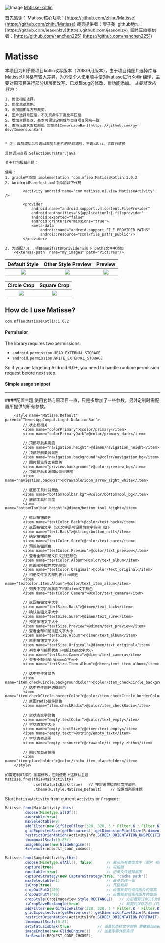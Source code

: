 ![Image](/image/banner.png)
[Matisse-kotlin](https://github.com/NFLeo/Matisse-Kotlin)

首先感谢：
Matisse核心功能：[https://github.com/zhihu/Matisse](https://github.com/zhihu/Matisse)
裁剪提供者：廖子尧  github地址：[https://github.com/jeasonlzy](https://github.com/jeasonlzy) 
图片压缩提供者：[https://github.com/nanchen2251](https://github.com/nanchen2251)

# Matisse
本项目为知乎原项目kotlin改写版本（2018/9月版本），由于项目纯图片选择库与[Matisse](https://github.com/zhihu/Matisse)UI风格有较大差异，为方便个人使用顺手便对[Matisse](https://github.com/zhihu/Matisse)进行Kotlin翻译，主要对原项目进行部分UI层面改写、已发现bug的修改、新功能添加。
*主要修改内容为：*
```
1. 优化相册选择。
2. 优化单选策略。
3. 添加圆形与方形裁剪。
4. 图片选择后压缩，不失真条件下高比率压缩。
5. 增加主题修改，基本可保证定制成与自身项目风格一致
6. 支持设置状态栏颜色 需依赖[ImmersionBar](https://github.com/gyf-dev/ImmersionBar)


* 注：裁剪成功后只返回裁剪后图片的绝对路径，不返回Uri，需自行转换

具体调用查看 SelectionCreator.java

关于打包报错问题：

使用：
1. gradle中添加 implementation 'com.nfleo:MatisseKotlin:1.0.2'
2. AnidroidManifest.xml中添加以下代码

        <activity android:name="com.matisse.ui.view.MatisseActivity" />

        <provider
            android:name="android.support.v4.content.FileProvider"
            android:authorities="${applicationId}.fileprovider"
            android:exported="false"
            android:grantUriPermissions="true">
            <meta-data
                android:name="android.support.FILE_PROVIDER_PATHS"
                android:resource="@xml/file_paths_public"/>
        </provider>

3. 为适配7.0，,项目manifest的privider标签下 paths文件中添加
    <external-path  name="my_images" path="Pictures"/>
```

| Default Style                  | Other Style Preview                  | Preview                          |
|:------------------------------:|:---------------------------------:|:--------------------------------:|
|![](image/screenshot_default.jpg) | ![](image/screenshot_other.jpg) | ![](image/screenshot_preview.jpg)|

| Circle Crop                    | Square Crop                       |
|:------------------------------:|:---------------------------------:|
|![](image/screenshot_circlecrop.jpg) | ![](image/screenshot_squarecrop.jpg) |


## How do I use Matisse?
```
com.nfleo:MatisseKotlin:1.0.2
```
#### Permission
The library requires two permissions:
- `android.permission.READ_EXTERNAL_STORAGE`
- `android.permission.WRITE_EXTERNAL_STORAGE`

So if you are targeting Android 6.0+, you need to handle runtime permission request before next step.

#### Simple usage snippet
------

####配置主题
使用套路与原项目一直，只是多增加了一些参数，另外定制时需配置所提供的所有参数。
```
    <style name="Matisse.Default" parent="Theme.AppCompat.Light.NoActionBar">
        // 状态栏相关
        <item name="colorPrimary">@color/primary</item>
        <item name="colorPrimaryDark">@color/primary_dark</item>

        // 顶部导航条高度
        <item name="navigation.height">@dimen/navigation_height</item>
        // 顶部导航条背景色
        <item name="navigation.background">@color/navigation_bg</item>
        // 图片预览界面背景色
        <item name="preview.background">@color/preview_bg</item>
        // 顶部导航条返回按钮资源图
        <item name="navigation.backRes">@drawable/icon_arrow_right_white</item>

        // 底部工具栏背景色
        <item name="bottomToolbar.bg">@color/bottomTool_bg</item>
        // 底部工具栏高度
        <item name="bottomToolbar.height">@dimen/bottom_tool_height</item>

        // 返回按钮颜色
        <item name="textColor.Back">@color/text_back</item>
        // 返回按钮文字 当无文字是可设置为空字符串 如下
        <item name="text.Back">@string/button_null</item>
        // 确定按钮颜色
        <item name="textColor.Sure">@color/text_sure</item>
        // 预览按钮颜色
        <item name="textColor.Preview">@color/text_preview</item>
        // 查看全部相册文件夹按钮颜色
        <item name="textColor.Album">@color/text_album</item>
        // 原图选择控件文字颜色
        <item name="textColor.Original">@color/text_original</item>
        // 相册文件夹内部列表item颜色
        <item name="textColor.Item.Album">@color/text_item_album</item>
        // 列表中可拍照状态下相机item文字颜色
        <item name="textColor.Camera">@color/text_camera</item>

        // 返回按钮文字大小
        <item name="textSize.Back">@dimen/text_back</item>
        // 确认按钮文字大小
        <item name="textSize.Sure">@dimen/text_sure</item>
        // 预览按钮文字大小
        <item name="textSize.Preview">@dimen/text_preview</item>
        // 查看全部相册按钮文字大小
        <item name="textSize.Album">@dimen/text_album</item>
        // 原图按钮文字大小
        <item name="textSize.Original">@dimen/text_original</item>
        // 列表中可拍照状态下相机item文字大小
        <item name="textSize.Camera">@dimen/text_camera</item>
        // 查看全部相册内item文字大小
        <item name="textSize.Item.Album">@dimen/text_item_album</item>

        // 选中控件背景色
        <item name="item.checkCircle.backgroundColor">@color/item_checkCircle_backgroundColor</item>
        // 选中控件圆环边框颜色
        <item name="item.checkCircle.borderColor">@color/item_checkCircle_borderColor</item>
        // 原图radio控件颜色
        <item name="item.checkRadio">@color/item_checkRadio</item>

        // 空状态文字颜色
        <item name="empty.textColor">@color/text_empty</item>
        // 空状态文字大小
        <item name="empty.textSize">@dimen/text_empty</item>
        <item name="empty.text">@string/empty_text</item>
        // 空状态资源图
        <item name="empty.resource">@drawable/ic_empty_zhihu</item>

        // 图片加载占位图
        <item name="item.placeholder">@color/zhihu_item_placeholder</item>
    </style>

如需定制UI样式 按需修改，否则使用上述默认主题
Matisse.from(this@MainActivity)
             .setStatusIsDark(true)   // 按需设置状态栏文字颜色
             .theme(R.style.Matisse_Default)    // 设置成所需主题
```
Start `MatisseActivity` from current `Activity` or `Fragment`:

```java
Matisse.from(MainActivity.this)
        .choose(MimeType.allOf())
        .countable(true)
        .maxSelectable(9)
        .addFilter(new GifSizeFilter(320, 320, 5 * Filter.K * Filter.K))
        .gridExpectedSize(getResources().getDimensionPixelSize(R.dimen.grid_expected_size))
        .restrictOrientation(ActivityInfo.SCREEN_ORIENTATION_UNSPECIFIED)
        .thumbnailScale(0.85f)
        .imageEngine(new GlideEngine())
        .forResult(REQUEST_CODE_CHOOSE);

Matisse.from(SampleActivity.this)
        .choose(MimeType.ofAll(), false)      // 展示所有类型文件（图片 视频 gif）
        .capture(true)                        // 可拍照
        .countable(true)                      // 记录文件选择顺序
        .captureStrategy(new CaptureStrategy(true, "cache path"))
        .maxSelectable(1)                     // 最多选择一张
        .isCrop(true)                         // 开启裁剪
        .cropOutPutX(400)                     // 设置裁剪后保存图片的宽高
        .cropOutPutY(400)                     // 设置裁剪后保存图片的宽高
        .cropStyle(CropImageView.Style.RECTANGLE)   // 方形裁剪CIRCLE为圆形裁剪
        .isCropSaveRectangle(true)                  // 裁剪后保存方形（只对圆形裁剪有效）
        .addFilter(new GifSizeFilter(320, 320, 5 * Filter.K * Filter.K))  // 筛选数据源可选大小限制
        .gridExpectedSize(getResources().getDimensionPixelSize(R.dimen.grid_expected_size))
        .restrictOrientation(ActivityInfo.SCREEN_ORIENTATION_PORTRAIT)
        .thumbnailScale(0.8f)
        .setStatusIsDark(true)            // 设置状态栏文字颜色 需依赖ImmersionBar库
        .imageEngine(new GlideEngine())   // 加载库需外部实现
        .forResult(REQUEST_CODE_CHOOSE);
```